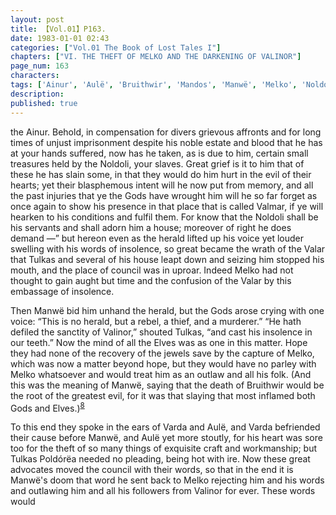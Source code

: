 ```yaml
---
layout: post
title: 【Vol.01】P163.
date: 1983-01-01 02:43
categories: ["Vol.01 The Book of Lost Tales I"]
chapters: ["VI. THE THEFT OF MELKO AND THE DARKENING OF VALINOR"]
page_num: 163
characters: 
tags: ['Ainur', 'Aulë', 'Bruithwir', 'Mandos', 'Manwë', 'Melko', 'Noldoli', 'Poldórëa', 'Tulkas', 'Valmar']
description: 
published: true
---
```


<p style="text-indent: 0;">
the Ainur. Behold, in compensation for divers grievous affronts and for long times of unjust imprisonment despite his noble estate and blood that he has at your hands suffered, now has he taken, as is due to him, certain small treasures held by the Noldoli, your slaves. Great grief is it to him that of these he has slain some, in that they would do him hurt in the evil of their hearts; yet their blasphemous intent will he now put from memory, and all the past injuries that ye the Gods have wrought him will he so far forget as once again to show his presence in that place that is called Valmar, if ye will hearken to his conditions and fulfil them. For know that the Noldoli shall be his servants and shall adorn him a house; moreover of right he does demand —” but hereon even as the herald lifted up his voice yet louder swelling with his words of insolence, so great became the wrath of the Valar that Tulkas and several of his house leapt down and seizing him stopped his mouth, and the place of council was in uproar. Indeed Melko had not thought to gain aught but time and the confusion of the Valar by this embassage of insolence.
</p>

Then Manwë bid him unhand the herald, but the Gods arose crying with one voice: “This is no herald, but a rebel, a thief, and a murderer.” “He hath defiled the sanctity of Valinor,” shouted Tulkas, “and cast his insolence in our teeth.” Now the mind of all the Elves was as one in this matter. Hope they had none of the recovery of the jewels save by the capture of Melko, which was now a matter beyond hope, but they would have no parley with Melko whatsoever and would treat him as an outlaw and all his folk. (And this was the meaning of Manwë, saying that the death of Bruithwir would be the root of the greatest evil, for it was that slaying that most inflamed both Gods and Elves.)<SUP>[8]({{site.baseurl}}/vol01-p171)</SUP>

To this end they spoke in the ears of Varda and Aulë, and Varda befriended their cause before Manwë, and Aulë yet more stoutly, for his heart was sore too for the theft of so many things of exquisite craft and workmanship; but Tulkas Poldórëa needed no pleading, being hot with ire. Now these great advocates moved the council with their words, so that in the end it is Manwë's doom that word he sent back to Melko rejecting him and his words and outlawing him and all his followers from Valinor for ever. These words would

